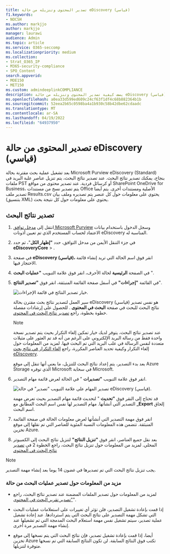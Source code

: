 ```yaml
---
title: تصدير المحتوى وتنزيله من حالة eDiscovery (قياسي)
f1.keywords:
- NOCSH
ms.author: markjjo
author: markjjo
manager: laurawi
audience: Admin
ms.topic: article
ms.service: O365-seccomp
ms.localizationpriority: medium
ms.collection:
- Strat_O365_IP
- M365-security-compliance
- SPO_Content
search.appverid:
- MOE150
- MET150
ms.custom: admindeeplinkCOMPLIANCE
description: يصف كيفية تصدير المحتوى وتنزيله من حالة eDiscovery (قياسي) في Microsoft 365.
ms.openlocfilehash: a0ea33d599ed609c24cf63f1df4c68b882364b1b
ms.sourcegitcommit: 52eea2b65c0598ba4a1b930c58b42dbe62cdaadc
ms.translationtype: MT
ms.contentlocale: ar-SA
ms.lasthandoff: 04/19/2022
ms.locfileid: "64937950"
---
```

# <a name="export-content-from-a-ediscovery-standard-case"></a>تصدير المحتوى من حالة eDiscovery (قياسي)

بعد تشغيل عملية بحث مقترنة بحالة Microsoft Purview eDiscovery (Standard) بنجاح، يمكنك تصدير نتائج البحث. عند تصدير نتائج البحث، يتم تنزيل عناصر علبة البريد في ملفات PST أو كرسائل فردية. عند تصدير محتوى من مواقع SharePoint OneDrive for Business، يتم تصدير نسخ من مستندات Office الأصلية ومستندات أخرى. يتم أيضا تصدير ملف Results.csv يحتوي على معلومات حول كل عنصر يتم تصديره وملف بيان (بتنسيق XML) يحتوي على معلومات حول كل نتيجة بحث.
  
## <a name="export-search-results"></a>تصدير نتائج البحث

1. انتقل إلى <a href="https://go.microsoft.com/fwlink/p/?linkid=2077149" target="_blank">مدخل توافق Microsoft Purview</a> وسجل الدخول باستخدام بيانات الاعتماد لحساب المستخدم الذي تم تعيين أذونات eDiscovery المناسبة له.

2. في جزء التنقل الأيمن من مدخل التوافق، حدد **"إظهار الكل**"، ثم حدد **eDiscoveryCore** > .<a href="https://go.microsoft.com/fwlink/p/?linkid=2174007" target="_blank"></a>

3. في صفحة **eDiscovery (قياسي)،** انقر فوق اسم الحالة التي تريد إنشاء قائمة الاحتجاز فيها.

4. في الصفحة **الرئيسية** لحالة الأحرف، انقر فوق علامة التبويب **"عمليات البحث** ".

5. في القائمة **"إجراءات"** في أسفل صفحة القائمة المنبثقة، انقر فوق **"تصدير النتائج**".

   ![خيار تصدير النتائج في قائمة الإجراءات.](../media/ActionMenuExportResults.png)

   سير العمل لتصدير نتائج بحث مقترن بحالة eDiscovery (قياسي) هو نفس تصدير نتائج البحث للبحث في صفحة **البحث في المحتوى** . للحصول على إرشادات مفصلة خطوة بخطوة، راجع [تصدير نتائج البحث في المحتوى](export-search-results.md).

   > [!NOTE]
   > عند تصدير نتائج البحث، يتوفر لديك خيار تمكين إلغاء التكرار بحيث يتم تصدير نسخة واحدة فقط من رسالة البريد الإلكتروني على الرغم من أنه قد تم العثور على مثيلات متعددة لنفس الرسالة في علب البريد التي تم البحث فيها. لمزيد من المعلومات حول إلغاء التكرار وكيفية تحديد العناصر المكررة، راجع [إلغاء التكرار في نتائج بحث eDiscovery](de-duplication-in-ediscovery-search-results.md).

   بعد بدء التصدير، يتم إعداد نتائج البحث للتنزيل، ما يعني أنها تنقل إلى موقع Azure Storage الذي توفره Microsoft في سحابة Microsoft.
  
6. انقر فوق علامة التبويب **"تصديرات** " في الحالة لعرض قائمة مهام التصدير.
  
   ![تصدير المهام على علامة التبويب "تصدير" في حالة eDiscovery (قياسي).](../media/CoreeDiscoveryExport.png)

   قد تحتاج إلى النقر فوق **"تحديث** " لتحديث قائمة مهام التصدير بحيث تعرض مهمة التصدير التي أنشأتها. مهام التصدير لها نفس اسم البحث المطابق مع **_Export** إلحاق اسم البحث.

7. انقر فوق مهمة التصدير التي أنشأتها لعرض معلومات الحالة في صفحة القائمة المنبثقة. تتضمن هذه المعلومات النسبة المئوية للعناصر التي تم نقلها إلى موقع تخزين Azure.

8. بعد نقل جميع العناصر، انقر فوق **"تنزيل النتائج"** لتنزيل نتائج البحث إلى الكمبيوتر المحلي. لمزيد من المعلومات حول تنزيل نتائج البحث، راجع الخطوة 2 في [تصدير نتائج البحث في المحتوى](export-search-results.md#step-2-download-the-search-results)

> [!NOTE]
> يجب تنزيل نتائج البحث التي تم تصديرها في غضون 14 يوما بعد إنشاء مهمة التصدير.

### <a name="more-information-about-exporting-searches-from-a-case"></a>مزيد من المعلومات حول تصدير عمليات البحث من حالة

- لمزيد من المعلومات حول تصدير الملفات المضمنة عند تصدير نتائج البحث، راجع ["تصدير تقرير البحث في المحتوى](export-a-content-search-report.md#whats-included-in-the-report)".

- إذا قمت بإعادة تشغيل التصدير، فلن تؤثر أي تغييرات على استعلامات عمليات البحث التي تشكل مهمة التصدير على نتائج البحث التي يتم استردادها. عند إعادة تشغيل عملية تصدير، سيتم تشغيل نفس مهمة استعلام البحث المدمجة التي تم تشغيلها عند إنشاء مهمة التصدير مرة أخرى.

- أيضا، إذا قمت بإعادة تشغيل تصدير، فإن نتائج البحث التي يتم نسخها إلى موقع تخزين Azure تكتب فوق النتائج السابقة. لن تكون النتائج السابقة التي تم نسخها متوفرة لتنزيلها.
